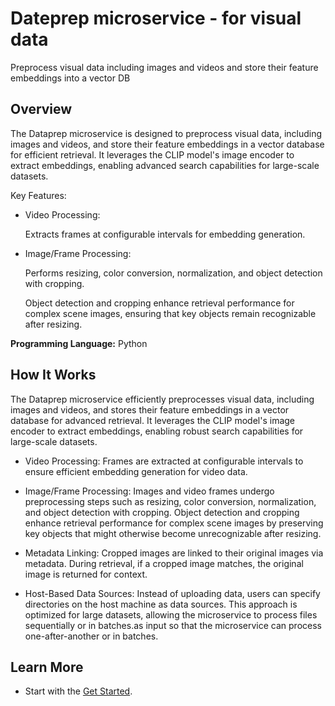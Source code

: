 # Dateprep microservice - for visual data

Preprocess visual data including images and videos and store their feature embeddings into a vector DB

## Overview
The Dataprep microservice is designed to preprocess visual data, including images and videos, and store their feature embeddings in a vector database for efficient retrieval. It leverages the CLIP model's image encoder to extract embeddings, enabling advanced search capabilities for large-scale datasets.

Key Features:

-    Video Processing:

        Extracts frames at configurable intervals for embedding generation.
    
-    Image/Frame Processing:

        Performs resizing, color conversion, normalization, and object detection with cropping.

        Object detection and cropping enhance retrieval performance for complex scene images, ensuring that key objects remain recognizable after resizing.

**Programming Language:** Python


## How It Works

The Dataprep microservice efficiently preprocesses visual data, including images and videos, and stores their feature embeddings in a vector database for advanced retrieval. It leverages the CLIP model's image encoder to extract embeddings, enabling robust search capabilities for large-scale datasets.

-    Video Processing:
        Frames are extracted at configurable intervals to ensure efficient embedding generation for video data.

-    Image/Frame Processing:
        Images and video frames undergo preprocessing steps such as resizing, color conversion, normalization, and object detection with cropping.
        Object detection and cropping enhance retrieval performance for complex scene images by preserving key objects that might otherwise become unrecognizable after resizing.

-    Metadata Linking:
        Cropped images are linked to their original images via metadata. During retrieval, if a cropped image matches, the original image is returned for context.


-    Host-Based Data Sources:
        Instead of uploading data, users can specify directories on the host machine as data sources. This approach is optimized for large datasets, allowing the microservice to process files sequentially or in batches.as input so that the microservice can process one-after-another or in batches.  


## Learn More
-    Start with the [Get Started](./get-started.md).